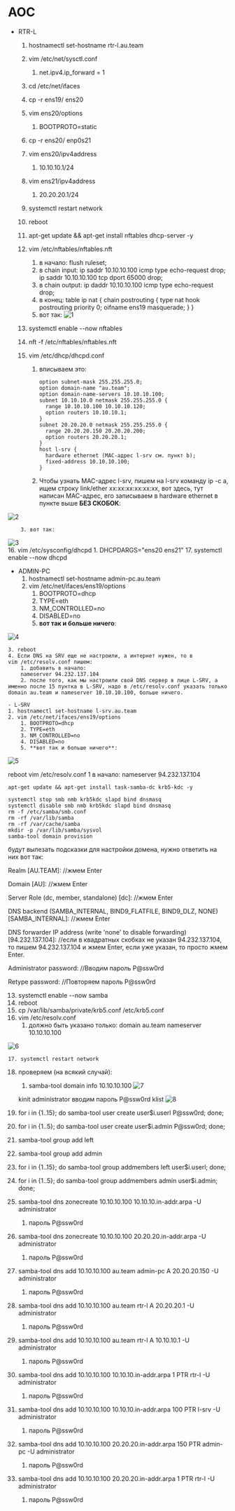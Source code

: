 # AOC
- RTR-L
    1. hostnamectl set-hostname rtr-l.au.team
    2. vim /etc/net/sysctl.conf 
        1. net.ipv4.ip_forward = 1
    3. cd /etc/net/ifaces
    4. cp -r ens19/ ens20
    5. vim ens20/options
        1. BOOTPROTO=static
    6. cp -r ens20/ enp0s21
    7. vim ens20/ipv4address
        1. 10.10.10.1/24
    8. vim ens21/ipv4address
        1. 20.20.20.1/24
    9. systemctl restart network
    10. reboot
    11. apt-get update && apt-get install nftables dhcp-server  -y
    12. vim /etc/nftables/nftables.nft
        1. в начало:
        flush ruleset;
        2. в chain input:
        ip saddr 10.10.10.100 icmp type echo-request drop;
        ip saddr 10.10.10.100 tcp dport 65000 drop;
        3. в chain output:
        ip daddr 10.10.10.100 icmp type echo-request drop;
        4. в конец:
        table ip nat {
          chain postrouting {
             type nat hook postrouting priority 0;
             oifname ens19 masquerade;
          }
        }
        5. вот так:
  ![1](https://github.com/ErmKaterina/AOC/assets/109353253/9d99c015-5567-4577-83ce-19c08c4cadf6)
          
          
    13. systemctl enable --now nftables
    14. nft -f /etc/nftables/nftables.nft
    15. vim /etc/dhcp/dhcpd.conf
        1. вписываем это:
            
            ```
            option subnet-mask 255.255.255.0;
            option domain-name "au.team";
            option domain-name-servers 10.10.10.100;
            subnet 10.10.10.0 netmask 255.255.255.0 {
              range 10.10.10.100 10.10.10.120;
              option routers 10.10.10.1;
            }
            subnet 20.20.20.0 netmask 255.255.255.0 {
              range 20.20.20.150 20.20.20.200;
              option routers 20.20.20.1;
            }
            host l-srv {
              hardware ethernet (MAC-адрес l-srv см. пункт b);
              fixed-address 10.10.10.100;
            }
            ```
            
        2. Чтобы узнать MAC-адрес l-srv, пишем на l-srv команду ip -c a, ищем строку link/ether xx:xx:xx:xx:xx:xx, вот здесь, тут написан MAC-адрес, его записываем в hardware ethernet в пункте выше **БЕЗ СКОБОК**:
            
![2](https://github.com/ErmKaterina/AOC/assets/109353253/5c801399-1968-4bc9-882e-4613fa988754)
  
        3. вот так:
            
![3](https://github.com/ErmKaterina/AOC/assets/109353253/262360b8-43b9-45d3-9bdf-8ef03e36a222)            
    16. vim /etc/sysconfig/dhcpd
        1. DHCPDARGS="ens20 ens21"
    17. systemctl enable --now dhcpd


- ADMIN-PC
    1. hostnamectl set-hostname admin-pc.au.team
    2. vim /etc/net/ifaces/ens19/options
        1. BOOTPROTO=dhcp
        2. TYPE=eth
        3. NM_CONTROLLED=no
        4. DISABLED=no
        5. **вот так и больше ничего**:
            
![4](https://github.com/ErmKaterina/AOC/assets/109353253/d478ef31-fc7d-4cde-9046-785e475a25da)
     
    3. reboot
    4. Если DNS на SRV еще не настроили, а интернет нужен, то в 
    vim /etc/resolv.conf пишем:
        1. добавить в начало:
        nameserver 94.232.137.104
        2. после того, как мы настроили свой DNS сервер в лице L-SRV, а именно после 15 пунтка в L-SRV, надо в /etc/resolv.conf указать только domain au.team и nameserver 10.10.10.100, больше ничего.

    - L-SRV
    1. hostnamectl set-hostname l-srv.au.team
    2. vim /etc/net/ifaces/ens19/options
        1. BOOTPROTO=dhcp
        2. TYPE=eth
        3. NM_CONTROLLED=no
        4. DISABLED=no
        5. **вот так и больше ничего**:

![5](https://github.com/ErmKaterina/AOC/assets/109353253/83376222-a554-41f2-adeb-817c9dcd19af)

reboot
vim /etc/resolv.conf
1 в начало:
    nameserver 94.232.137.104

    apt-get update && apt-get install task-samba-dc krb5-kdc -y

    systemctl stop smb nmb krb5kdc slapd bind dnsmasq
    systemctl disable smb nmb krb5kdc slapd bind dnsmasq
    rm -f /etc/samba/smb.conf
    rm -rf /var/lib/samba
    rm -rf /var/cache/samba
    mkdir -p /var/lib/samba/sysvol
    samba-tool domain provision

будут вылезать подсказки для настройки домена, нужно ответить на них вот так:

Realm [AU.TEAM]: //жмем Enter

Domain [AU]: //жмем Enter

Server Role (dc, member, standalone) [dc]: //жмем Enter

DNS backend (SAMBA_INTERNAL, BIND9_FLATFILE, BIND9_DLZ, NONE) [SAMBA_INTERNAL]: //жмем Enter

DNS forwarder IP address (write 'none' to disable forwarding) [94.232.137.104]: //если в квадратных скобках не указан 94.232.137.104, то пишем 94.232.137.104 и жмем Enter, если уже указан, то просто жмем Enter.

Administrator password: //Вводим пароль P@ssw0rd

Retype password: //Повторяем пароль P@ssw0rd

13. systemctl enable --now samba
14. reboot
15. cp /var/lib/samba/private/krb5.conf /etc/krb5.conf
16. vim /etc/resolv.conf
    1. должно быть указано только:
    domain au.team
    nameserver 10.10.10.100
    
![6](https://github.com/ErmKaterina/AOC/assets/109353253/a0d0cbff-720c-4310-b2b8-e53de23ba330)
    
    17. systemctl restart network
18. проверяем (на всякий случай):
    1. samba-tool domain info 10.10.10.100
![7](https://github.com/ErmKaterina/AOC/assets/109353253/c9665596-3176-489c-8310-577a529d9677)
    
    kinit administrator
вводим пароль P@ssw0rd
klist
![8](https://github.com/ErmKaterina/AOC/assets/109353253/b9908d85-b2a6-4c8b-9ba2-a39e04c75de6)

19. for i in {1..15}; do samba-tool user create user$i.userl P@ssw0rd; done;
20. for i in {1..5}; do samba-tool user create user$i.admin P@ssw0rd; done;
21. samba-tool group add left
22. samba-tool group add admin
23. for i in {1..15}; do samba-tool group addmembers left user$i.userl; done;
24. for i in {1..5}; do samba-tool group addmembers admin user$i.admin; done;
25. samba-tool dns zonecreate 10.10.10.100 10.10.10.in-addr.arpa -U administrator
    1. пароль P@ssw0rd
26. samba-tool dns zonecreate 10.10.10.100 20.20.20.in-addr.arpa -U administrator
    1. пароль P@ssw0rd
27. samba-tool dns add 10.10.10.100 au.team admin-pc A 20.20.20.150 -U administrator
    1. пароль P@ssw0rd
28. samba-tool dns add 10.10.10.100 au.team rtr-l A 20.20.20.1 -U administrator
    1. пароль P@ssw0rd
29. samba-tool dns add 10.10.10.100 au.team rtr-l A 10.10.10.1 -U administrator
    1. пароль P@ssw0rd
30. samba-tool dns add 10.10.10.100 10.10.10.in-addr.arpa 1 PTR rtr-l -U administrator
    1. пароль P@ssw0rd
31. samba-tool dns add 10.10.10.100 10.10.10.in-addr.arpa 100 PTR l-srv -U administrator
    1. пароль P@ssw0rd
32. samba-tool dns add 10.10.10.100 20.20.20.in-addr.arpa 150 PTR admin-pc -U administrator
    1. пароль P@ssw0rd
33. samba-tool dns add 10.10.10.100 20.20.20.in-addr.arpa 1 PTR rtr-l -U administrator
    1. пароль P@ssw0rd
